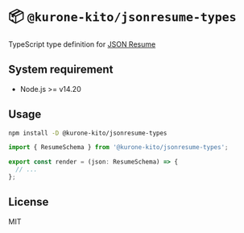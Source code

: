 # 📦 `@kurone-kito/jsonresume-types`

TypeScript type definition for [JSON Resume](http://jsonresume.org)

## System requirement

- Node.js >= v14.20

## Usage

```sh
npm install -D @kurone-kito/jsonresume-types
```

```TypeScript
import { ResumeSchema } from '@kurone-kito/jsonresume-types';

export const render = (json: ResumeSchema) => {
  // ...
};
```

## License

MIT
